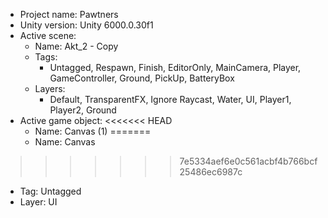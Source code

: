 <!-- UNITY CODE ASSIST INSTRUCTIONS START -->
- Project name: Pawtners
- Unity version: Unity 6000.0.30f1
- Active scene:
  - Name: Akt_2 - Copy
  - Tags:
    - Untagged, Respawn, Finish, EditorOnly, MainCamera, Player, GameController, Ground, PickUp, BatteryBox
  - Layers:
    - Default, TransparentFX, Ignore Raycast, Water, UI, Player1, Player2, Ground
- Active game object:
<<<<<<< HEAD
  - Name: Canvas (1)
=======
  - Name: Canvas
>>>>>>> 7e5334aef6e0c561acbf4b766bcf25486ec6987c
  - Tag: Untagged
  - Layer: UI
<!-- UNITY CODE ASSIST INSTRUCTIONS END -->